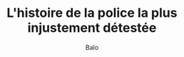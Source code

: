 ---
layout: post
title: "L'histoire de la police la plus injustement détestée"
link: "https://www.youtube.com/watch?v=Qatil6kmM9M"
author: "Balo"
published_date: "29/05/2024"
description: "Dans cette vidéo je vous explique pourquoi certaines marques décident de se faire conceptualiser une police d'écriture personnalisée, quels sont les motivations derrière ce choix et ensuite, je crée ma propre police d'écriture pour l'intégrer à mon nouveau site web."
language: "fr"
categories: 
   - Liens
tags: "vidéos font design"
og-tags: "vidéos font design"
permalink: /:categories/:year/:month/:day/:title/
---